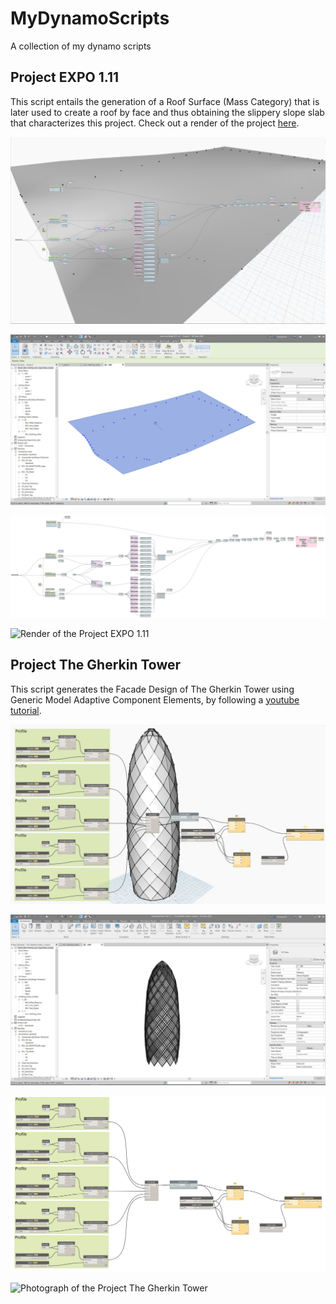 # MyDynamoScripts
A collection of my dynamo scripts


## Project EXPO 1.11
This script entails the generation of a Roof Surface (Mass Category) that is later used to create a roof by face and thus obtaining the slippery slope slab that characterizes this project. Check out a render of the project [here](https://www.instagram.com/p/B7GvLJNnoho/).

![Project EXPO 1.11 Script Preview](./Project_EXPO_1.11_Script_Preview.JPG)

![Project EXPO 1.11 Roof Surface](./Project_EXPO_1.11_Roof_Surface.JPG)

![Project EXPO 1.11 Script Workspace](./Project_EXPO_1.11_Script_Workspace.png)

![Render of the Project EXPO 1.11](https://i.postimg.cc/tC6Y8H8P/Parc-des-Nations-Lisbon-1.jpg)

## Project The Gherkin Tower
This script generates the Facade Design of The Gherkin Tower using Generic Model Adaptive Component Elements, by following a [youtube tutorial](https://www.youtube.com/watch?v=NS0JboPxa78).

![Project The Gherkin Tower Script Preview](./Project_The_Gherkin_Tower_Script_Preview.JPG)

![Project The Gherkin Tower Facade Design](./Project_The_Gherkin_Tower_Facade_Design.JPG)

![Project The Gherkin Tower Script Workspace](./Project_The_Gherkin_Tower_Script_Workspace.png)

![Photograph of the Project The Gherkin Tower](https://s3-ap-southeast-2.amazonaws.com/tud-media/raw/images/The-Gherkin.jpg)
